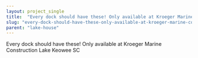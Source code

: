 ```yaml
---
layout: project_single
title:  "Every dock should have these! Only available at Kroeger Marine Construction Lake Keowee SC"
slug: "every-dock-should-have-these-only-available-at-kroeger-marine-construction-lake-keowee-sc"
parent: "lake-house"
---
```

Every dock should have these! Only available at Kroeger Marine Construction Lake Keowee SC